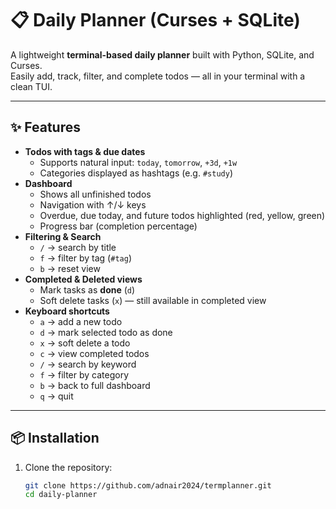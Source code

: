 # 📋 Daily Planner (Curses + SQLite)

A lightweight **terminal-based daily planner** built with Python, SQLite, and Curses.  
Easily add, track, filter, and complete todos — all in your terminal with a clean TUI.

---

## ✨ Features
- **Todos with tags & due dates**
  - Supports natural input: `today`, `tomorrow`, `+3d`, `+1w`
  - Categories displayed as hashtags (e.g. `#study`)
- **Dashboard**
  - Shows all unfinished todos
  - Navigation with ↑/↓ keys
  - Overdue, due today, and future todos highlighted (red, yellow, green)
  - Progress bar (completion percentage)
- **Filtering & Search**
  - `/` → search by title
  - `f` → filter by tag (`#tag`)
  - `b` → reset view
- **Completed & Deleted views**
  - Mark tasks as **done** (`d`)
  - Soft delete tasks (`x`) — still available in completed view
- **Keyboard shortcuts**
  - `a` → add a new todo
  - `d` → mark selected todo as done
  - `x` → soft delete a todo
  - `c` → view completed todos
  - `/` → search by keyword
  - `f` → filter by category
  - `b` → back to full dashboard
  - `q` → quit

---

## 📦 Installation

1. Clone the repository:
   ```bash
   git clone https://github.com/adnair2024/termplanner.git
   cd daily-planner
